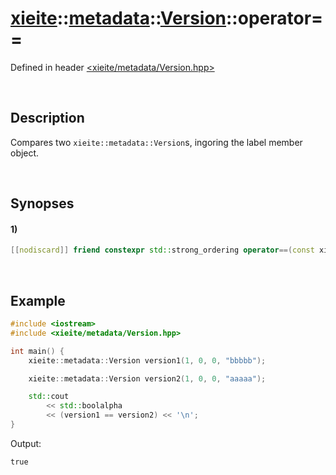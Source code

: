 # [xieite](../../../../xieite.md)\:\:[metadata](../../../../metadata.md)\:\:[Version](../../../Version.md)\:\:operator==
Defined in header [<xieite/metadata/Version.hpp>](../../../../../include/xieite/metadata/Version.hpp)

&nbsp;

## Description
Compares two `xieite::metadata::Version`s, ingoring the label member object.

&nbsp;

## Synopses
#### 1)
```cpp
[[nodiscard]] friend constexpr std::strong_ordering operator==(const xieite::metadata::Version& version1, const xieite::metadata::Version& version2) noexcept;
```

&nbsp;

## Example
```cpp
#include <iostream>
#include <xieite/metadata/Version.hpp>

int main() {
    xieite::metadata::Version version1(1, 0, 0, "bbbbb");

    xieite::metadata::Version version2(1, 0, 0, "aaaaa");

    std::cout
        << std::boolalpha
        << (version1 == version2) << '\n';
}
```
Output:
```
true
```
